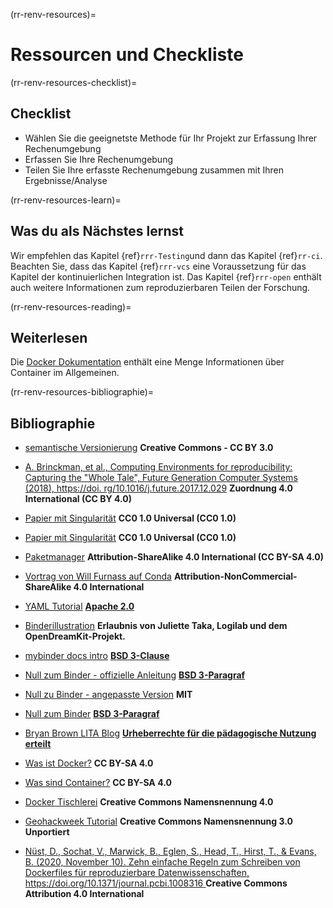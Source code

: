 (rr-renv-resources)=
# Ressourcen und Checkliste

(rr-renv-resources-checklist)=
## Checklist

- Wählen Sie die geeignetste Methode für Ihr Projekt zur Erfassung Ihrer Rechenumgebung
- Erfassen Sie Ihre Rechenumgebung
- Teilen Sie Ihre erfasste Rechenumgebung zusammen mit Ihren Ergebnisse/Analyse

(rr-renv-resources-learn)=
## Was du als Nächstes lernst

Wir empfehlen das Kapitel {ref}`rrr-Testing`und dann das Kapitel {ref}`rr-ci`. Beachten Sie, dass das Kapitel {ref}`rrr-vcs` eine Voraussetzung für das Kapitel der kontinuierlichen Integration ist. Das Kapitel {ref}`rrr-open` enthält auch weitere Informationen zum reproduzierbaren Teilen der Forschung.

(rr-renv-resources-reading)=
## Weiterlesen

Die [Docker Dokumentation](https://docs.docker.com/get-started/) enthält eine Menge Informationen über Container im Allgemeinen.


(rr-renv-resources-bibliographie)=
## Bibliographie

- [semantische Versionierung](https://semver.org) **Creative Commons - CC BY 3.0**

- [A. Brinckman, et al., Computing Environments for reproducibility: Capturing the "Whole Tale", Future Generation Computer Systems (2018), https://doi. rg/10.1016/j.future.2017.12.029](https://www.sciencedirect.com/science/article/pii/S0167739X17310695) **Zuordnung 4.0 International (CC BY 4.0)**

- [Papier mit Singularität](https://journals.plos.org/plosone/article?id=10.1371/journal.pone.0177459) **CC0 1.0 Universal (CC0 1.0)**

- [Papier mit Singularität](https://journals.plos.org/plosone/article?id=10.1371/journal.pone.0177459) **CC0 1.0 Universal (CC0 1.0)**

- [Paketmanager](https://opensource.com/article/18/7/evolution-package-managers) **Attribution-ShareAlike 4.0 International (CC BY-SA 4.0)**

- [Vortrag von Will Furnass auf Conda](https://github.com/willfurnass/conda-rses-pres/blob/master/content.md) **Attribution-NonCommercial-ShareAlike 4.0 International**

- [YAML Tutorial](https://gettaurus.org/docs/YAMLTutorial/) **[Apache 2.0](http://www.apache.org/licenses/LICENSE-2.0)**

- [Binderillustration](https://opendreamkit.org/2017/11/02/use-case-publishing-reproducible-notebooks/) **Erlaubnis von Juliette Taka, Logilab und dem OpenDreamKit-Projekt.**

- [mybinder docs intro](https://github.com/jupyterhub/binder/blob/master/doc/introduction.rst) **[BSD 3-Clause](https://github.com/binder-examples/requirements/blob/master/LICENSE)**

- [Null zum Binder - offizielle Anleitung](https://github.com/Build-a-binder/build-a-binder.github.io/blob/master/workshop/10-zero-to-binder.md) **[BSD 3-Paragraf](https://github.com/binder-examples/requirements/blob/master/LICENSE)**

- [Null zu Binder - angepasste Version](https://github.com/alan-turing-institute/the-turing-way/blob/main/workshops/boost-research-reproducibility-binder/workshop-presentations/zero-to-binder.md) **MIT**

- [Null zum Binder](https://github.com/Build-a-binder/build-a-binder.github.io/blob/master/workshop/10-zero-to-binder.md) **[BSD 3-Paragraf](https://github.com/binder-examples/requirements/blob/master/LICENSE)**

- [Bryan Brown LITA Blog](https://litablog.org/2014/12/virtual-machines-in-a-nutshell/) **[Urheberrechte für die pädagogische Nutzung erteilt](http://www.ala.org/copyright)**
- [Was ist Docker?](https://opensource.com/resources/what-docker) **CC BY-SA 4.0**

- [Was sind Container?](https://opensource.com/resources/what-are-linux-containers?intcmp=7016000000127cYAAQ) **CC BY-SA 4.0**
- [Docker Tischlerei](http://www.manicstreetpreacher.co.uk/docker-carpentry/aio/) **Creative Commons Namensnennung 4.0**
- [Geohackweek Tutorial](https://geohackweek.github.io/Introductory/docker-tutorial_temp/) **Creative Commons Namensnennung 3.0 Unportiert**
- [Nüst, D., Sochat, V., Marwick, B., Eglen, S., Head, T., Hirst, T., & Evans, B. (2020, November 10). Zehn einfache Regeln zum Schreiben von Dockerfiles für reproduzierbare Datenwissenschaften, https://doi.org/10.1371/journal.pcbi.1008316 ](https://github.com/nuest/ten-simple-rules-dockerfiles) **Creative Commons Attribution 4.0 International**
